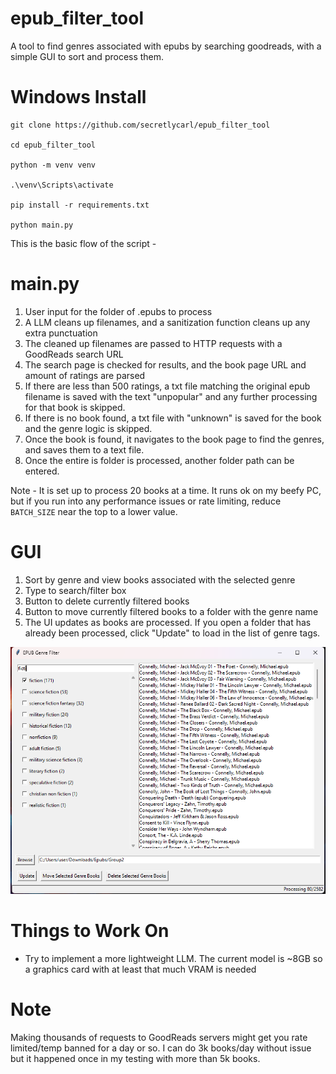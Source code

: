 # epub_filter_tool
A tool to find genres associated with epubs by searching goodreads, with a simple GUI to sort and process them.

# Windows Install
```
git clone https://github.com/secretlycarl/epub_filter_tool

cd epub_filter_tool

python -m venv venv

.\venv\Scripts\activate

pip install -r requirements.txt

python main.py
```

This is the basic flow of the script -

# main.py
1. User input for the folder of .epubs to process
2. A LLM cleans up filenames, and a sanitization function cleans up any extra punctuation
3. The cleaned up filenames are passed to HTTP requests with a GoodReads search URL
4. The search page is checked for results, and the book page URL and amount of ratings are parsed
5. If there are less than 500 ratings, a txt file matching the original epub filename is saved with the text "unpopular" and any further processing for that book is skipped.
6. If there is no book found, a txt file with "unknown" is saved for the book and the genre logic is skipped.
7. Once the book is found, it navigates to the book page to find the genres, and saves them to a text file.
8. Once the entire is folder is processed, another folder path can be entered.
   
Note - It is set up to process 20 books at a time. It runs ok on my beefy PC, but if you run into any performance issues or rate limiting, reduce ```BATCH_SIZE``` near the top to a lower value.

# GUI
1. Sort by genre and view books associated with the selected genre
2. Type to search/filter box
3. Button to delete currently filtered books
4. Button to move currently filtered books to a folder with the genre name
5. The UI updates as books are processed. If you open a folder that has already been processed, click "Update" to load in the list of genre tags.

![sortgui](https://github.com/secretlycarl/epub_filter_tool/blob/main/gui-screenshot.png)

# Things to Work On
- Try to implement a more lightweight LLM. The current model is ~8GB so a graphics card with at least that much VRAM is needed

# Note
Making thousands of requests to GoodReads servers might get you rate limited/temp banned for a day or so. I can do 3k books/day without issue but it happened once in my testing with more than 5k books.
